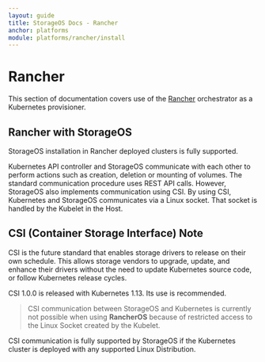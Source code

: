 ```yaml
---
layout: guide
title: StorageOS Docs - Rancher
anchor: platforms
module: platforms/rancher/install
---
```


# Rancher

This section of documentation covers use of the
[Rancher](https://www.rancher.com/) orchestrator as a Kubernetes provisioner.

## Rancher with StorageOS

StorageOS installation in Rancher deployed clusters is fully supported.

Kubernetes API controller and StorageOS communicate with each other to perform
actions such as creation, deletion or mounting of volumes. The standard
communication procedure uses REST API calls. However, StorageOS also implements
communication using CSI. By using CSI, Kubernetes and StorageOS communicates
via a Linux socket. That socket is handled by the Kubelet in the Host.

## CSI (Container Storage Interface) Note

CSI is the future standard that enables storage drivers to release on their own
schedule. This allows storage vendors to upgrade, update, and enhance their drivers 
without the need to update Kubernetes source code, or follow Kubernetes release
cycles.

CSI 1.0.0 is released with Kubernetes 1.13. Its use is recommended.

> CSI communication between StorageOS and Kubernetes is currently not possible
> when using __RancherOS__ because of restricted access to the Linux Socket created by the
> Kubelet.

CSI communication is fully supported by StorageOS if the Kubernetes cluster is
deployed with any supported Linux Distribution.
